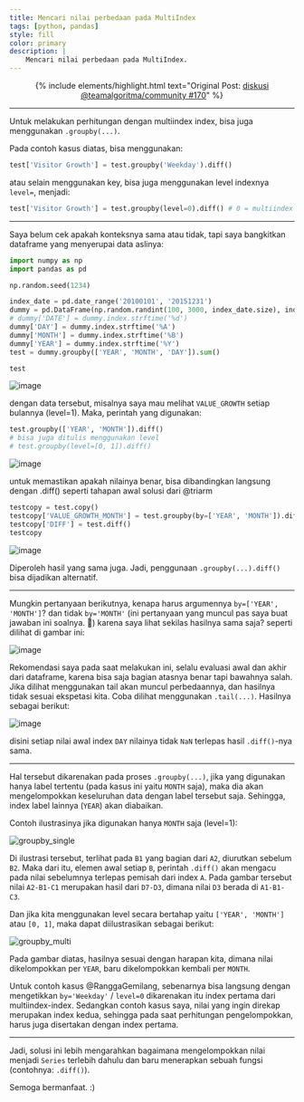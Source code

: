 ```yaml
---
title: Mencari nilai perbedaan pada MultiIndex
tags: [python, pandas]
style: fill
color: primary
description: |
    Mencari nilai perbedaan pada MultiIndex.
---
```


<div align="center">

{% include elements/highlight.html text="Original Post: <a href='https://github.com/teamalgoritma/community/discussions/170#discussioncomment-3589476' target='_blank'>diskusi @teamalgoritma/community #170</a>" %}
<br>
</div>

---

Untuk melakukan perhitungan dengan multiindex index, bisa juga menggunakan `.groupby(...)`.

Pada contoh kasus diatas, bisa menggunakan:

```python
test['Visitor Growth'] = test.groupby('Weekday').diff()
```

atau selain menggunakan key, bisa juga menggunakan level indexnya `level=`, menjadi:

```python
test['Visitor Growth'] = test.groupby(level=0).diff() # 0 = multiindex index pertama
```

---

Saya belum cek apakah konteksnya sama atau tidak, tapi saya bangkitkan dataframe yang menyerupai data aslinya:

```python
import numpy as np
import pandas as pd

np.random.seed(1234)

index_date = pd.date_range('20100101', '20151231')
dummy = pd.DataFrame(np.random.randint(100, 3000, index_date.size), index=index_date, columns=['VALUE'])
# dummy['DATE'] = dummy.index.strftime('%d')
dummy['DAY'] = dummy.index.strftime('%A')
dummy['MONTH'] = dummy.index.strftime('%B')
dummy['YEAR'] = dummy.index.strftime('%Y')
test = dummy.groupby(['YEAR', 'MONTH', 'DAY']).sum()

test
```

![image](https://user-images.githubusercontent.com/1007910/188986102-9c1567c8-770c-4638-a3be-f24a26a5cdbc.png)

dengan data tersebut, misalnya saya mau melihat `VALUE_GROWTH` setiap bulannya (level=1). Maka, perintah yang digunakan:

```python
test.groupby(['YEAR', 'MONTH']).diff()
# bisa juga ditulis menggunakan level
# test.groupby(level=[0, 1]).diff()
```

![image](https://user-images.githubusercontent.com/1007910/188989900-80ff3122-36b9-4e6c-9d28-3e853c58128e.png)

untuk memastikan apakah nilainya benar, bisa dibandingkan langsung dengan .diff() seperti tahapan awal solusi dari @triarm

```python
testcopy = test.copy()
testcopy['VALUE_GROWTH_MONTH'] = test.groupby(by=['YEAR', 'MONTH']).diff()
testcopy['DIFF'] = test.diff()
testcopy
```

![image](https://user-images.githubusercontent.com/1007910/188990965-6cad65e7-1503-49e9-b179-72f8947aac13.png)

Diperoleh hasil yang sama juga. Jadi, penggunaan `.groupby(...).diff()` bisa dijadikan alternatif.

---

Mungkin pertanyaan berikutnya, kenapa harus argumennya `by=['YEAR', 'MONTH']`? dan tidak `by='MONTH'` (ini pertanyaan yang muncul pas saya buat jawaban ini soalnya. 🤣) karena saya lihat sekilas hasilnya sama saja? seperti dilihat di gambar ini: 

![image](https://user-images.githubusercontent.com/1007910/188991432-d41feaef-db5e-4a16-ae81-8633e9ad16bd.png)

Rekomendasi saya pada saat melakukan ini, selalu evaluasi awal dan akhir dari dataframe, karena bisa saja bagian atasnya benar tapi bawahnya salah. Jika dilihat menggunakan tail akan muncul perbedaannya, dan hasilnya tidak sesuai ekspetasi kita. Coba dilihat menggunakan `.tail(...)`. Hasilnya sebagai berikut:

![image](https://user-images.githubusercontent.com/1007910/188991738-b0c32e26-06d1-4aee-9aa1-2a73ced3200d.png)

disini setiap nilai awal index `DAY` nilainya tidak `NaN` terlepas hasil `.diff()`-nya sama.  

---

Hal tersebut dikarenakan pada proses `.groupby(...)`, jika yang digunakan hanya label tertentu (pada kasus ini yaitu `MONTH` saja), maka dia akan mengelompokkan keseluruhan data dengan label tersebut saja. Sehingga, index label lainnya (`YEAR`) akan diabaikan.

Contoh ilustrasinya jika digunakan hanya `MONTH` saja (level=1):

![groupby_single](https://user-images.githubusercontent.com/1007910/188995422-867d842c-73bc-4d0e-ab6d-2b6cc6d6d1b7.png)

Di ilustrasi tersebut, terlihat pada `B1` yang bagian dari `A2`, diurutkan sebelum `B2`. Maka dari itu, elemen awal setiap `B`, perintah `.diff()` akan mengacu pada nilai sebelumnya terlepas pemisah dari index `A`. Pada gambar tersebut nilai `A2-B1-C1` merupakan hasil dari `D7-D3`, dimana nilai `D3` berada di `A1-B1-C3`. 

Dan jika kita menggunakan level secara bertahap yaitu `['YEAR', 'MONTH']` atau `[0, 1]`, maka dapat diilustrasikan sebagai berikut: 

![groupby_multi](https://user-images.githubusercontent.com/1007910/188995825-c8360bc8-cd6f-4cf6-a1e2-22365616945d.png)

Pada gambar diatas, hasilnya sesuai dengan harapan kita, dimana nilai dikelompokkan per `YEAR`, baru dikelompokkan kembali per `MONTH`. 

Untuk contoh kasus @RanggaGemilang, sebenarnya bisa langsung dengan mengetikkan `by='Weekday'` / `level=0` dikarenakan itu index pertama dari multiindex-index. Sedangkan contoh kasus saya, nilai yang ingin direkap merupakan index kedua, sehingga pada saat perhitungan pengelompokkan, harus juga disertakan dengan index pertama. 

---

Jadi, solusi ini lebih mengarahkan bagaimana mengelompokkan nilai menjadi `Series` terlebih dahulu dan baru menerapkan sebuah fungsi (contohnya: `.diff()`). 

Semoga bermanfaat. :)